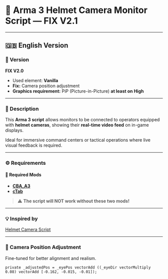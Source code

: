 # 🎥 Arma 3 Helmet Camera Monitor Script — FIX V2.1

---

## 🇬🇧 English Version

### 🧩 Version
**FIX V2.0**

- Used element: **Vanilla**
- **Fix:** Camera position adjustment  
- **Graphics requirement:** PiP (Picture-in-Picture) **at least on High**

---

### 📝 Description
This **Arma 3 script** allows monitors to be connected to operators equipped with **helmet cameras**, showing their **real-time video feed** on in-game displays.

Ideal for immersive command centers or tactical operations where live visual feedback is required.

---

### ⚙️ Requirements

#### 🔹 Required Mods
- **[CBA_A3](https://steamcommunity.com/workshop/filedetails/?id=450814997)**  
- **[cTab](https://steamcommunity.com/sharedfiles/filedetails/?id=2511318948)**  

> ⚠️ **The script will NOT work without these two mods!**

---

### 💡 Inspired by
[Helmet Camera Script](https://steamcommunity.com/sharedfiles/filedetails/?id=3018683365)

---

### 🔧 Camera Position Adjustment
Fine-tuned for better alignment and realism.

```sqf
private _adjustedPos = _eyePos vectorAdd ((_eyeDir vectorMultiply 0.08) vectorAdd [-0.162, -0.015, -0.01]);
